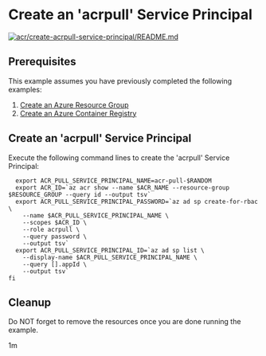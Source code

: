 
# Create an 'acrpull' Service Principal

[![acr/create-acrpull-service-principal/README.md](https://github.com/Azure-Samples/java-on-azure-examples/actions/workflows/acr_create-acrpull-service-principal_README_md.yml/badge.svg)](https://github.com/Azure-Samples/java-on-azure-examples/actions/workflows/acr_create-acrpull-service-principal_README_md.yml)

## Prerequisites

This example assumes you have previously completed the following examples:

1. [Create an Azure Resource Group](../../group/create/README.md)
1. [Create an Azure Container Registry](../create/README.md)

<!-- workflow.cron(0 1 * * 7) -->
<!-- workflow.include(../create/README.md) -->

## Create an 'acrpull' Service Principal

Execute the following command lines to create the 'acrpull' Service Principal:

<!-- workflow.skip() -->
```shell
  export ACR_PULL_SERVICE_PRINCIPAL_NAME=acr-pull-$RANDOM
  export ACR_ID=`az acr show --name $ACR_NAME --resource-group $RESOURCE_GROUP --query id --output tsv`
  export ACR_PULL_SERVICE_PRINCIPAL_PASSWORD=`az ad sp create-for-rbac \
    --name $ACR_PULL_SERVICE_PRINCIPAL_NAME \
    --scopes $ACR_ID \
    --role acrpull \
    --query password \
    --output tsv`
  export ACR_PULL_SERVICE_PRINCIPAL_ID=`az ad sp list \
    --display-name $ACR_PULL_SERVICE_PRINCIPAL_NAME \
    --query [].appId \
    --output tsv`
fi
```

<!-- workflow.run()

  if [[ -z $ACR_PULL_SERVICE_PRINCIPAL_NAME ]]; then
    export ACR_PULL_SERVICE_PRINCIPAL_NAME=acr-pull-$RANDOM
    export ACR_ID=`az acr show --name $ACR_NAME --query id --output tsv`
    export ACR_PULL_SERVICE_PRINCIPAL_PASSWORD=`az ad sp create-for-rbac \
      --name $ACR_PULL_SERVICE_PRINCIPAL_NAME \
      --scopes $ACR_ID \
      --role acrpull \
      --query password \
      --output tsv`
    export ACR_PULL_SERVICE_PRINCIPAL_ID=`az ad sp list \
      --display-name $ACR_PULL_SERVICE_PRINCIPAL_NAME \
      --query [].appId \
      --output tsv`
  fi

  -->

<!-- workflow.directOnly() 

  az group delete --name $RESOURCE_GROUP --yes || true
  az ad sp delete --id $ACR_PULL_SERVICE_PRINCIPAL_ID || true

  if [[ -z $ACR_PULL_SERVICE_PRINCIPAL_PASSWORD ]]; then
    echo "ACR 'acrpull' service principal password was not found"
    exit 1
  fi

  if [[ -z $ACR_PULL_SERVICE_PRINCIPAL_ID ]]; then
    echo "ACR 'acrpull' service principal id was not found"
    exit 1
  fi

  -->

## Cleanup

Do NOT forget to remove the resources once you are done running the example.

1m

